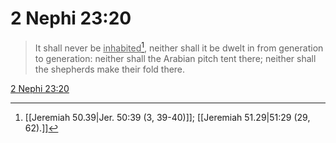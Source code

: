 # 2 Nephi 23:20

> It shall never be <u>inhabited</u>[^a], neither shall it be dwelt in from generation to generation: neither shall the Arabian pitch tent there; neither shall the shepherds make their fold there.

[2 Nephi 23:20](https://www.churchofjesuschrist.org/study/scriptures/bofm/2-ne/23?lang=eng&id=p20#p20)


[^a]: [[Jeremiah 50.39|Jer. 50:39 (3, 39-40)]]; [[Jeremiah 51.29|51:29 (29, 62).]]
